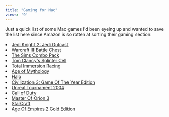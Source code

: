 ```yaml
---
title: "Gaming for Mac"
views: '9'
---
```

<p>Just a quick list of some Mac games I'd been eyeing up and wanted to save the list here since Amazon is so rotten at sorting their gaming section:</p>
<li><a HREF="https://www.amazon.ca/exec/obidos/ASIN/B00006B179/farawsoclos0a-20">Jedi Knight 2: Jedi Outcast</a></li>
<li><a HREF="https://www.amazon.ca/exec/obidos/ASIN/B00009ECGK/farawsoclos0a-20">Warcraft III Battle Chest</a></li>
<li><a HREF="https://www.amazon.ca/exec/obidos/ASIN/B0000DBJUJ/farawsoclos0a-20">The Sims Combo Pack</a></li>
<li><a HREF="https://www.amazon.ca/exec/obidos/ASIN/B0000CDVML/farawsoclos0a-20">Tom Clancy's Splinter Cell</a></li>
<li><a HREF="https://www.amazon.ca/exec/obidos/ASIN/B0000C8622/farawsoclos0a-20">Total Immersion Racing</a></li>
<li><a HREF="https://www.amazon.ca/exec/obidos/ASIN/B0000AK7C5/farawsoclos0a-20">Age of Mythology</a></li>
<li><a HREF="https://www.amazon.ca/exec/obidos/ASIN/B00006IQTH/farawsoclos0a-20">Halo</a></li>
<li><a HREF="https://www.amazon.ca/exec/obidos/ASIN/B00008QW6P/farawsoclos0a-20">Civilization 3: Game Of The Year Edition</a></li>
<li><a HREF="https://www.amazon.ca/exec/obidos/ASIN/B0001AVSJQ/farawsoclos0a-20">Unreal Tournament 2004</a></li>
<li><a HREF="https://www.amazon.ca/exec/obidos/ASIN/B0001IPY1G/farawsoclos0a-20">Call of Duty</a></li>
<li><a HREF="https://www.amazon.ca/exec/obidos/ASIN/B00005Y4Q5/farawsoclos0a-20">Master Of Orion 3</a></li>
<li><a HREF="https://www.amazon.ca/exec/obidos/ASIN/B00001IVLY/farawsoclos0a-20">StarCraft</a></li>
<li><a HREF="https://www.amazon.ca/exec/obidos/ASIN/B00005RD6X/farawsoclos0a-20">Age Of Empires 2 Gold Edition</a></li>
